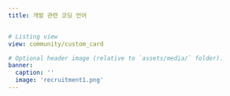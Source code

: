 ```yaml
---
title: 개발 관련 코딩 언어


# Listing view
view: community/custom_card

# Optional header image (relative to `assets/media/` folder).
banner:
  caption: ''
  image: 'recruitment1.png'
---
```

